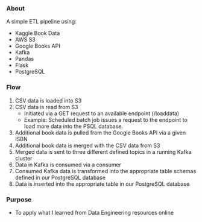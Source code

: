 ### About

A simple ETL pipeline using:

- Kaggle Book Data
- AWS S3
- Google Books API
- Kafka
- Pandas
- Flask
- PostgreSQL

### Flow

1. CSV data is loaded into S3
2. CSV data is read from S3
    - Initiated via a GET request to an available endpoint (/loaddata)
    - Example: Scheduled batch job issues a request to the endpoint to load more data into the PSQL database. 
3. Additional book data is pulled from the Google Books API via a given ISBN
4. Additional book data is merged with the CSV data from S3
5. Merged data is sent to three different defined topics in a running Kafka cluster
6. Data in Kafka is consumed via a consumer
7. Consumed Kafka data is transformed into the appropriate table schemas defined in our PostgreSQL database
8. Data is inserted into the appropriate table in our PostgreSQL database

### Purpose

- To apply what I learned from Data Engineering resources online
